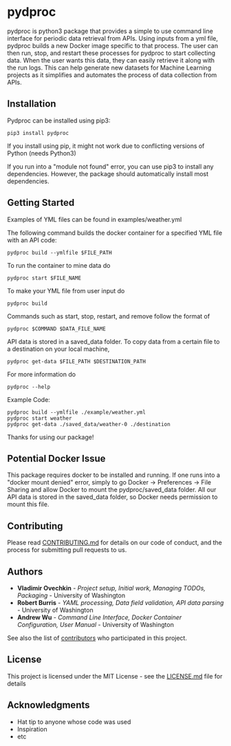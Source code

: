 # pydproc

pydproc is python3 package that provides a simple to use command line interface for periodic data retrieval from APIs. Using inputs from a yml file, pydproc builds a new Docker image specific to that process. The user can then run, stop, and restart these processes for pydproc to start collecting data. When the user wants this data, they can easily retrieve it along with the run logs. This can help generate new datasets for Machine Learning projects as it simplifies and automates the process of data collection from APIs.

## Installation

Pydproc can be installed using pip3:

    pip3 install pydproc
    
 If you install using pip, it might not work due to conflicting versions of Python (needs Python3)
 
 If you run into a "module not found" error, you can use pip3 to install any dependencies.
 However, the package should automatically install most dependencies. 

## Getting Started

Examples of YML files can be found in examples/weather.yml

The following command builds the docker container for a specified YML file with an API code:

    pydproc build --ymlfile $FILE_PATH

To run the container to mine data do
    
    pydproc start $FILE_NAME
    
To make your YML file from user input do 

    pydproc build
 
 Commands such as start, stop, restart, and remove follow the format of 
 
    pydproc $COMMAND $DATA_FILE_NAME
 
 API data is stored in a saved_data folder. To copy data from a certain file to a destination on your local machine,
 
    pydproc get-data $FILE_PATH $DESTINATION_PATH
    
 For more information do
 
    pydproc --help
 
 Example Code: 
 
    pydproc build --ymlfile ./example/weather.yml
    pydproc start weather
    pydproc get-data ./saved_data/weather-0 ./destination
 
 Thanks for using our package!

## Potential Docker Issue
 
 This package requires docker to be installed and running. If one runs into a "docker mount denied" error, simply to go 
 Docker -> Preferences -> File Sharing and allow Docker to mount the pydproc/saved_data folder. All our API data is stored in 
 the saved_data folder, so Docker needs permission to mount this file.
 
## Contributing

Please read [CONTRIBUTING.md](CONTRIBUTING.md) for details on our code of conduct, and the process for submitting pull requests to us.

## Authors

* **Vladimir Ovechkin** - *Project setup, Initial work, Managing TODOs, Packaging* - University of Washington
* **Robert Burris** - *YAML processing, Data field validation, API data parsing* - University of Washington
* **Andrew Wu** - *Command Line Interface, Docker Container Configuration, User Manual* - University of Washington

See also the list of [contributors](https://github.com/your/project/contributors) who participated in this project.

## License

This project is licensed under the MIT License - see the [LICENSE.md](LICENSE.md) file for details

## Acknowledgments

* Hat tip to anyone whose code was used
* Inspiration
* etc
